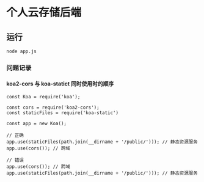 # 个人云存储后端

## 运行

```
node app.js
```

### 问题记录

#### koa2-cors 与 koa-statict 同时使用时的顺序

```
const Koa = require('koa');

const cors = require('koa2-cors');
const staticFiles = require('koa-static')

const app = new Koa();

// 正确
app.use(staticFiles(path.join(__dirname + '/public/'))); // 静态资源服务
app.use(cors()); // 跨域

// 错误
app.use(cors()); // 跨域
app.use(staticFiles(path.join(__dirname + '/public/'))); // 静态资源服务
```
